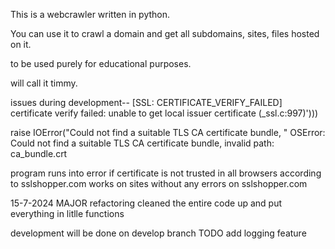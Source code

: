 This is a webcrawler written in python.

You can use it to crawl a domain and get all subdomains, sites, files hosted on it.

to be used purely for educational purposes.

will call it timmy.


issues during development--
[SSL: CERTIFICATE_VERIFY_FAILED] certificate verify failed: unable to get local issuer certificate (_ssl.c:997)')))

raise IOError("Could not find a suitable TLS CA certificate bundle, "
OSError: Could not find a suitable TLS CA certificate bundle, invalid path: ca_bundle.crt

program runs into error if certificate is not trusted in all browsers according to sslshopper.com works on sites without any errors on sslshopper.com

15-7-2024
MAJOR refactoring
cleaned the entire code up and put everything in litlle functions

development will be done on develop branch
TODO
add logging feature